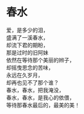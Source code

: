 # 春水
爱，是多少的泪，  
盛满了一溪春水，  
却流下君的期盼，  
那是过时的旧阿妹  
依然在等待那个美丽的辫子，  
却摇曳思念的苦味，  
永远在久岁月，  
却再也见不了那个谁？  
春水，春水，把我淹没，  
春水，春水，是我心的依偎，  
等待那春水最后的，最美的美！  


